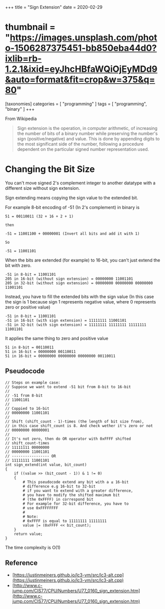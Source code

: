+++
title = "Sign Extension"
date = 2020-02-29
# thumbnail = "https://images.unsplash.com/photo-1506287375451-bb850eba44d0?ixlib=rb-1.2.1&ixid=eyJhcHBfaWQiOjEyMDd9&auto=format&fit=crop&w=375&q=80"

[taxonomies]
categories = [
  "programming"
]
tags = [
  "programming",
  "binary"
]
+++

From Wikipedia

> Sign extension is the operation, in computer arithmetic, of increasing the number of bits of a binary number while preserving the number's sign (positive/negative) and value. This is done by appending digits to the most significant side of the number, following a procedure dependent on the particular signed number representation used.

# Changing the Bit Size

You can't move signed 2's complement integer to another datatype with a different size without sign extension.

Sign extending means copying the sign value to the extended bit.

For example 8-bit encoding of -51 (In 2's complement) in binary is

```
51 = 00110011 (32 + 16 + 2 + 1)

then

-51 = 11001100 + 00000001 (Invert all bits and add it with 1)

So

-51 = 11001101
```

When the bits are extended (for example) to 16-bit, you can't just extend the bit with zero.

```
-51 in 8-bit = 11001101
205 in 16-bit (without sign extension) = 00000000 11001101
205 in 32-bit (without sign extension) = 00000000 00000000 00000000 11001101
```

Instead, you have to fill the extended bits with the sign value (In this case the sign is 1 because sign 1 represents negative value, where 0 represents zero or positive value)

```
-51 in 8-bit = 11001101
-51 in 16-bit (with sign extension) = 11111111 11001101
-51 in 32-bit (with sign extension) = 11111111 11111111 11111111 11001101
```

It applies the same thing to zero and positive value

```
51 in 8-bit = 00110011
51 in 16-bit = 00000000 00110011
51 in 16-bit = 00000000 00000000 00000000 00110011
```

## Pseudocode

```
// Steps on example case:
// Suppose we want to extend -51 bit from 8-bit to 16-bit
//
// -51 from 8-bit
// 11001101
//
// Coppied to 16-bit
// 00000000 11001101
//
// Shift (shift_count - 1)-times (the length of bit size from),
// in this case shift_count is 8. And check wether it's zero or not
// 00000000 00000001
//
// It's not zero, then do OR operator with 0xFFFF shifted
// shift_count-times
// 11111111 00000000
// 00000000 11001101
// ----------------- OR
// 11111111 11001101
int sign_extend(int value, bit_count)
{
    if ((value >> (bit_count - 1)) & 1 != 0)
    {
        # This pseudocode extend any bit with a ≤ 16-bit
        # difference e.g 16-bit to 32-bit
        # if you want to extend with a greater difference,
        # you have to modify the shifted maximum bit
        # (the 0xFFFF) in correspond bit
        # For example for 32-bit difference, you have to
        # use 0xFFFFFFFF
        #
        # Note:
        # 0xFFFF is equal to 11111111 11111111
        value |= (0xFFFF << bit_count);
    }
    return value;
}
```

The time complexity is O(1)

## Reference

- [https://justinmeiners.github.io/lc3-vm/src/lc3-alt.cpp](https://justinmeiners.github.io/lc3-vm/src/lc3-alt.cpp)
- [http://www.c-jump.com/CIS77/CPU/Numbers/U77_0160_sign_extension.htm](http://www.c-jump.com/CIS77/CPU/Numbers/U77_0160_sign_extension.htm)
